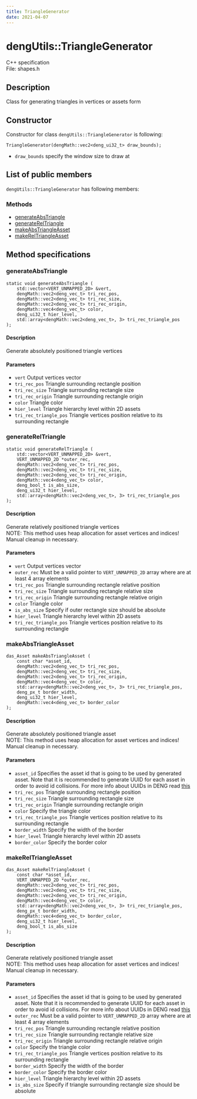 ```yaml
---
title: TriangleGenerator
date: 2021-04-07
---
```


# dengUtils::TriangleGenerator
C++ specification  
File: shapes.h
## Description
Class for generating triangles in vertices or assets form

## Constructor
Constructor for class `dengUtils::TriangleGenerator` is following:  
```
TriangleGenerator(dengMath::vec2<deng_ui32_t> draw_bounds);
```
 
* `draw_bounds` specify the window size to draw at  

## List of public members
`dengUtils::TriangleGenerator` has following members:  

### Methods
* [generateAbsTriangle](#generateabstriangle)
* [generateRelTriangle](#generatereltriangle)
* [makeAbsTriangleAsset](#makeabstriangleasset)
* [makeRelTriangleAsset](#makereltriangleasset)


## Method specifications


### generateAbsTriangle
```
static void generateAbsTriangle (
    std::vector<VERT_UNMAPPED_2D> &vert,
    dengMath::vec2<deng_vec_t> tri_rec_pos,
    dengMath::vec2<deng_vec_t> tri_rec_size,
    dengMath::vec2<deng_vec_t> tri_rec_origin,
    dengMath::vec4<deng_vec_t> color,
    deng_ui32_t hier_level,
    std::array<dengMath::vec2<deng_vec_t>, 3> tri_rec_triangle_pos 
);
```

#### Description
Generate absolutely positioned triangle vertices

#### Parameters
* `vert` Output vertices vector 
* `tri_rec_pos` Triangle surrounding rectangle position
* `tri_rec_size` Triangle surrounding rectangle size
* `tri_rec_origin` Triangle surrounding rectangle origin
* `color` Triangle color
* `hier_level` Triangle hierarchy level within 2D assets
* `tri_rec_triangle_pos` Triangle vertices position relative to its surrounding rectangle


### generateRelTriangle
```
static void generateRelTriangle (
    std::vector<VERT_UNMAPPED_2D> &vert,
    VERT_UNMAPPED_2D *outer_rec,  
    dengMath::vec2<deng_vec_t> tri_rec_pos,
    dengMath::vec2<deng_vec_t> tri_rec_size,
    dengMath::vec2<deng_vec_t> tri_rec_origin,
    dengMath::vec4<deng_vec_t> color,
    deng_bool_t is_abs_size,
    deng_ui32_t hier_level,
    std::array<dengMath::vec2<deng_vec_t>, 3> tri_rec_triangle_pos
);
```

#### Description
Generate relatively positioned triangle vertices  
NOTE: This method uses heap allocation for asset vertices and indices!
Manual cleanup in necessary.  

#### Parameters
* `vert` Output vertices vector 
* `outer_rec` Must be a valid pointer to `VERT_UNMAPPED_2D` array where are at least
4 array elements
* `tri_rec_pos` Triangle surrounding rectangle relative position
* `tri_rec_size` Triangle surrounding rectangle relative size
* `tri_rec_origin` Triangle surrounding rectangle relative origin
* `color` Triangle color
* `is_abs_size` Specify if outer rectangle size should be absolute
* `hier_level` Triangle hierarchy level within 2D assets
* `tri_rec_triangle_pos` Triangle vertices position relative to its surrounding rectangle


### makeAbsTriangleAsset
```
das_Asset makeAbsTriangleAsset (
    const char *asset_id,
    dengMath::vec2<deng_vec_t> tri_rec_pos,
    dengMath::vec2<deng_vec_t> tri_rec_size,
    dengMath::vec2<deng_vec_t> tri_rec_origin,
    dengMath::vec4<deng_vec_t> color,
    std::array<dengMath::vec2<deng_vec_t>, 3> tri_rec_triangle_pos,
    deng_px_t border_width,
    deng_ui32_t hier_level,
    dengMath::vec4<deng_vec_t> border_color
);
```

#### Description
Generate absolutely positioned triangle asset  
NOTE: This method uses heap allocation for asset vertices and indices!
Manual cleanup in necessary.  

#### Parameters
* `asset_id` Specifies the asset id that is going to be used by generated asset. 
Note that it is recommended to generate UUID for each asset in order to avoid id collisions.
For more info about UUIDs in DENG read [this](../../uuids.md)
* `tri_rec_pos` Triangle surrounding rectangle position
* `tri_rec_size` Triangle surrounding rectangle size
* `tri_rec_origin` Triangle surrounding rectangle origin
* `color` Specify the triangle color
* `tri_rec_triangle_pos` Triangle vertices position relative to its surrounding rectangle
* `border_width` Specify the width of the border
* `hier_level` Triangle hierarchy level within 2D assets
* `border_color` Specify the border color


### makeRelTriangleAsset
```
das_Asset makeRelTriangleAsset (
    const char *asset_id,
    VERT_UNMAPPED_2D *outer_rec,
    dengMath::vec2<deng_vec_t> tri_rec_pos,
    dengMath::vec2<deng_vec_t> tri_rec_size,
    dengMath::vec2<deng_vec_t> tri_rec_origin,
    dengMath::vec4<deng_vec_t> color,
    std::array<dengMath::vec2<deng_vec_t>, 3> tri_rec_triangle_pos,
    deng_px_t border_width,
    dengMath::vec4<deng_vec_t> border_color,
    deng_ui32_t hier_level,
    deng_bool_t is_abs_size
);
```

#### Description
Generate relatively positioned triangle asset  
NOTE: This method uses heap allocation for asset vertices and indices!
Manual cleanup in necessary.  

#### Parameters
* `asset_id` Specifies the asset id that is going to be used by generated asset. 
Note that it is recommended to generate UUID for each asset in order to avoid id collisions.
For more info about UUIDs in DENG read [this](../../uuids.md)
* `outer_rec` Must be a valid pointer to `VERT_UNMAPPED_2D` array where are at least
4 array elements
* `tri_rec_pos` Triangle surrounding rectangle relative position
* `tri_rec_size` Triangle surrounding rectangle relative size
* `tri_rec_origin` Triangle surrounding rectangle relative origin
* `color` Specify the triangle color
* `tri_rec_triangle_pos` Triangle vertices position relative to its surrounding rectangle
* `border_width` Specify the width of the border
* `border_color` Specify the border color
* `hier_level` Triangle hierarchy level within 2D assets
* `is_abs_size` Specify if triangle surrounding rectangle size should be absolute
